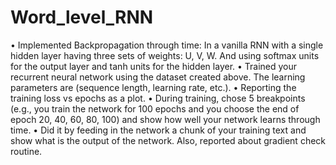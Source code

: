 # Word_level_RNN

• Implemented Backpropagation through time: In a vanilla RNN with a single hidden layer having three sets of weights: U, V, W. And using softmax units for the output layer and tanh units for the hidden layer. 
• Trained your recurrent neural network using the dataset created above. The learning parameters are (sequence length, learning rate, etc.).
• Reporting the training loss vs epochs as a plot.
• During training, chose 5 breakpoints (e.g., you train the network for 100 epochs and you choose the end of epoch 20, 40, 60, 80, 100) and show how well your network learns through time.
• Did it by feeding in the network a chunk of your training text and show what is the
output of the network. Also, reported about gradient check routine.
